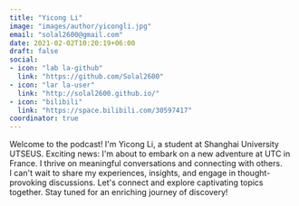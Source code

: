 ```yaml
---
title: "Yicong Li"
image: "images/author/yicongli.jpg"
email: "solal2600@gmail.com"
date: 2021-02-02T10:20:19+06:00
draft: false
social:
- icon: "lab la-github"
  link: "https://github.com/Solal2600"
- icon: "lar la-user"
  link: "http://solal2600.github.io/"
- icon: "bilibili"
  link: "https://space.bilibili.com/30597417"
coordinator: true
---
```


Welcome to the podcast! I'm Yicong Li, a student at Shanghai University UTSEUS. Exciting news: I'm about to embark on a new adventure at UTC in France. I thrive on meaningful conversations and connecting with others.     
I can't wait to share my experiences, insights, and engage in thought-provoking discussions. Let's connect and explore captivating topics together. Stay tuned for an enriching journey of discovery!